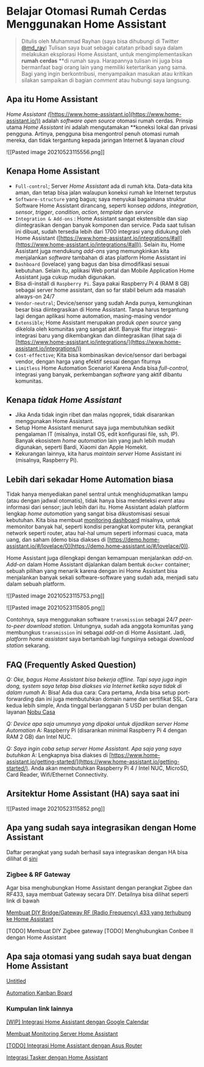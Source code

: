 # Belajar Otomasi Rumah Cerdas Menggunakan Home Assistant


> Ditulis oleh Muhammad Rayhan (saya bisa dihubungi di Twitter [@md_ray](https://twitter.com/md_ray))
> Tulisan saya buat sebagai catatan pribadi saya dalam melakukan eksplorasi Home Assistant, untuk mengimplementasikan **rumah cerdas** **di rumah saya. Harapannya tulisan ini juga bisa bermanfaat bagi orang lain yang memiliki ketertarikan yang sama. Bagi yang ingin berkontribusi, menyampaikan masukan atau kritikan silakan sampaikan di bagian *comment* atau hubungi saya langsung.


## Apa itu Home Assistant

*Home Assistant (*[https://www.home-assistant.io](https://www.home-assistant.io/)) adalah *software open source* otomasi rumah cerdas. Prinsip utama *Home Assistant* ini adalah mengutamakan **koneksi lokal dan privasi pengguna. Artinya, pengguna bisa mengontrol penuh otomasi rumah mereka, dan tidak tergantung kepada jaringan Internet & layanan *cloud*

![[Pasted image 20210523115556.png]]

## Kenapa Home Assistant

- `Full-control`; Server *Home Assistant* ada di rumah kita. Data-data kita aman, dan tetap bisa jalan walaupun koneksi rumah ke Internet terputus
- `Software-structure` yang bagus; saya menyukai bagaimana struktur Software Home Assistant dirancang, seperti konsep *addons*, *integration*, *sensor*, *trigger*, *condition*, *action*, *template* dan *service*
- `Integration & Add-ons` : Home Assistant sangat ekstensible dan siap diintegrasikan dengan banyak komponen dan service. Pada saat tulisan ini dibuat, sudah tersedia lebih dari 1700 integrasi yang didukung oleh Home Assistant ([https://www.home-assistant.io/integrations/#all](https://www.home-assistant.io/integrations/#all)). Selain itu, Home Assistant juga mendukung *add-ons* yang memungkinkan kita menjalankan *software* tambahan di atas platform Home Assistant ini
- `Dashboard` (lovelace) yang bagus dan bisa dimodifikasi sesuai kebutuhan. Selain itu, aplikasi Web portal dan Mobile Application Home Assistant juga cukup mudah digunakan.
- Bisa di-install di `Raspberry Pi`. Saya pakai Raspberry Pi 4 (RAM 8 GB) sebagai server home assistant, dan so far stabil belum ada masalah always-on 24/7
- `Vendor-neutral`; Device/sensor yang sudah Anda punya, kemungkinan besar bisa diintegrasikan di Home Assistant. Tanpa harus tergantung lagi dengan aplikasi home automation, masing-masing vendor
- `Extensible`; Home Assistant merupakan produk *open source* yang dikelola oleh komunitas yang sangat aktif. Banyak fitur integrasi-integrasi baru yang dikembangkan dan diintegrasikan (lihat saja di [https://www.home-assistant.io/integrations/](https://www.home-assistant.io/integrations/))
- `Cost-effective`; Kita bisa kombinasikan device/sensor dari berbagai vendor, dengan harga yang efektif sesuai dengan fiturnya
- `Limitless` Home Automation Scenario! Karena Anda bisa *full-control*, integrasi yang banyak, perkembangan *software* yang aktif dibantu komunitas.


## Kenapa *tidak Home Assistant*

- Jika Anda tidak ingin ribet dan malas ngoprek, tidak disarankan menggunakan Home Assistant.
- Setup Home Assistant menurut saya juga membutuhkan sedikit pengalaman IT (misalnya, install OS, edit konfigurasi file, ssh, IP). Banyak ekosistem *home automation* lain yang jauh lebih mudah digunakan, seperti Bardi, Xiaomi dan Apple Homekit.
- Kekurangan lainnya, kita harus *maintain server* Home Assistant ini (misalnya, Raspberry Pi).

## Lebih dari sekadar Home Automation biasa

Tidak hanya menyediakan panel sentral untuk menghidupmatikan lampu (atau dengan jadwal otomatis), tidak hanya bisa mendeteksi *event* atau informasi dari sensor; jauh lebih dari itu. Home Assistant adalah platform lengkap *home automation* yang sangat bisa dikustomisasi sesuai kebutuhan. Kita bisa membuat [monitoring dashboard](Belajar%20Otomasi%20Rumah%20Cerdas%20Menggunakan%20Home%20Assi%20683d87a4b7744950abace6a79258cd93/Membuat%20Monitoring%20Server%20Home%20Assistant%2075f53946782245ca853723f1ea718ab2.md) misalnya, untuk memonitor banyak hal, seperti kondisi perangkat komputer kita, perangkat network seperti router, atau hal-hal umum seperti informasi cuaca, mata uang, dan saham (demo bisa diakses di [https://demo.home-assistant.io/#/lovelace/0](https://demo.home-assistant.io/#/lovelace/0)).

Home Assistant juga dilengkapi dengan kemampuan menjalankan *add-on. Add-on* dalam Home Assistant dijalankan dalam bentuk `docker` container; sebuah pilihan yang menarik karena dengan ini Home Assistant bisa menjalankan banyak sekali software-software yang sudah ada, menjadi satu dalam sebuah platform. 

![[Pasted image 20210523115753.png]]

![[Pasted image 20210523115805.png]]


Contohnya, saya menggunakan software `transmission` sebagai 24/7 *peer-to-peer* *download station.* Untungnya, sudah ada anggota komunitas yang membungkus `transmission` ini sebagai *add-on* di Home Assistant. Jadi, *platform* *home assistant* saya bertambah lagi fungsinya sebagai *download station* sekarang.

## FAQ (Frequently Asked Question)

*Q: Oke, bagus Home Assistant bisa bekerja offline. Tapi saya juga ingin dong, system saya tetap bisa diakses via Internet ketika saya tidak di dalam rumah*
A: Bisa! Ada dua cara: Cara pertama, Anda bisa setup port-forwarding dan ini juga membutuhkan domain name dan sertifikat SSL. Cara kedua lebih simple, Anda tinggal berlangganan 5 USD per bulan dengan layanan [Nobu Casa](https://www.nabucasa.com/)

*Q: Device apa saja umumnya yang dipakai untuk dijadikan server Home Automation*
A: Raspberry Pi (disarankan minimal Raspberry Pi 4 dengan RAM 2 GB) dan Intel NUC. 

*Q: Saya ingin coba setup server Home Assistant. Apa saja yang saya butuhkan*
A: Lengkapnya bisa diakses di [https://www.home-assistant.io/getting-started/](https://www.home-assistant.io/getting-started/). 
Anda akan membutuhkan Raspberry Pi 4 / Intel NUC, MicroSD, Card Reader, Wifi/Ethernet Connectivity.

## Arsitektur Home Assistant (HA) saya saat ini

![[Pasted image 20210523115852.png]]

## Apa yang sudah saya integrasikan dengan Home Assistant

Daftar perangkat yang sudah berhasil saya integrasikan dengan HA bisa dilihat di [sini](devices-integrated.MD)


### Zigbee & RF Gateway

Agar bisa menghubungkan Home Assistant dengan perangkat Zigbee dan RF433, saya membuat Gateway secara DIY. Detailnya bisa dilihat seperti link di bawah

[Membuat DIY Bridge/Gateway RF (Radio Frequency) 433 yang terhubung ke Home Assistant](DIY-RF-gateway.md)

[TODO] Membuat DIY Zigbee gateway
[TODO] Menghubungkan Conbee II dengan Home Assistant

## Apa saja otomasi yang sudah saya buat dengan Home Assistant

[Untitled](Belajar%20Otomasi%20Rumah%20Cerdas%20Menggunakan%20Home%20Assi%20683d87a4b7744950abace6a79258cd93/Untitled%20Database%20c9f6c94782da49c9a17c0347e9c3cb52.csv)

[Automation Kanban Board](Belajar%20Otomasi%20Rumah%20Cerdas%20Menggunakan%20Home%20Assi%20683d87a4b7744950abace6a79258cd93/Automation%20Kanban%20Board%2010a019dfa6d84d9ab90e0418d7c2c864.csv)

### Kumpulan link lainnya

[[WIP] Integrasi Home Assistant dengan Google Calendar](Belajar%20Otomasi%20Rumah%20Cerdas%20Menggunakan%20Home%20Assi%20683d87a4b7744950abace6a79258cd93/%5BWIP%5D%20Integrasi%20Home%20Assistant%20dengan%20Google%20Calen%20aef8737df99d44b0af5cdee5a68fcdd4.md)

[Membuat Monitoring Server Home Assistant](Belajar%20Otomasi%20Rumah%20Cerdas%20Menggunakan%20Home%20Assi%20683d87a4b7744950abace6a79258cd93/Membuat%20Monitoring%20Server%20Home%20Assistant%2075f53946782245ca853723f1ea718ab2.md)

[[TODO] Integrasi Home Assistant dengan Asus Router](Belajar%20Otomasi%20Rumah%20Cerdas%20Menggunakan%20Home%20Assi%20683d87a4b7744950abace6a79258cd93/%5BTODO%5D%20Integrasi%20Home%20Assistant%20dengan%20Asus%20Router%20f076e117dccf435ea102d185342f27de.md)

[Integrasi Tasker dengan Home Assistant](Belajar%20Otomasi%20Rumah%20Cerdas%20Menggunakan%20Home%20Assi%20683d87a4b7744950abace6a79258cd93/Integrasi%20Tasker%20dengan%20Home%20Assistant%20aa7a86a5ff5049edb38aede470a12ab8.md)
